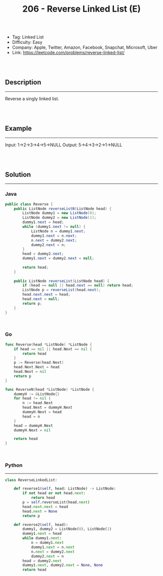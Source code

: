 # <center>206 - Reverse Linked List (E)</center> 



<br></br>

* Tag: Linked List
* Difficulty: Easy
* Company: Apple, Twitter, Amazon, Facebook, Snapchat, Microsoft, Uber
* Link: https://leetcode.com/problems/reverse-linked-list/

<br></br>



## Description
----
Reverse a singly linked list.

<br></br>



## Example
----
Input: 1->2->3->4->5->NULL
Output: 5->4->3->2->1->NULL

<br></br>



## Solution
----
### Java
```java
public class Reverse {
	public ListNode reverseListN(ListNode head) {
        ListNode dummy1 = new ListNode(0);
        ListNode dummy2 = new ListNode(1);
        dummy1.next = head;
        while (dummy1.next != null) {
            ListNode n = dummy1.next;
            dummy1.next = n.next;
            n.next = dummy2.next;
            dummy2.next = n;
        }
        head = dummy2.next;
        dummy1.next = dummy2.next = null;
        
        return head;
    }
	
	public ListNode reverseList(ListNode head) {
	    if (head == null || head.next == null) return head;
	    ListNode p = reverseList(head.next);
	    head.next.next = head;
	    head.next = null;
	    return p;
	}
}
```

<br>


### Go
```go
func Reverse(head *ListNode) *ListNode {
	if head == nil || head.Next == nil {
		return head
	}
	p := Reverse(head.Next)
	head.Next.Next = head
	head.Next = nil
	return p
}
```

```go
func ReverseN(head *ListNode) *ListNode {
	dummyH := &ListNode{}
	for head != nil {
		n := head.Next
		head.Next = dummyH.Next
		dummyH.Next = head
		head = n
	}
	head = dummyH.Next
	dummyH.Next = nil

	return head
}
```

<br>


### Python
----
```python
class ReverseLinkedList:

    def reverse1(self, head: ListNode) -> ListNode:
        if not head or not head.next:
            return head
        p = self.reverseList(head.next)
        head.next.next = head
        head.next = None
        return p

    def reverse2(self, head):
        dummy1, dummy2 = ListNode(0), ListNode(1)
        dummy1.next = head
        while dummy1.next:
            n = dummy1.next
            dummy1.next = n.next
            n.next = dummy2.next
            dummy2.next = n
        head = dummy2.next
        dummy1.next, dummy2.next = None, None
        return head
```